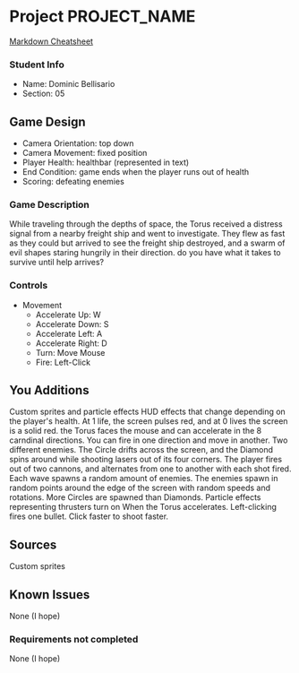 # Project PROJECT_NAME

[Markdown Cheatsheet](https://github.com/adam-p/markdown-here/wiki/Markdown-Here-Cheatsheet)

### Student Info

-   Name: Dominic Bellisario
-   Section: 05

## Game Design

-   Camera Orientation: top down
-   Camera Movement: fixed position
-   Player Health: healthbar (represented in text)
-   End Condition: game ends when the player runs out of health
-   Scoring: defeating enemies

### Game Description

While traveling through the depths of space, the Torus received a distress signal from a nearby freight ship and went to investigate.  They flew as fast as they could but arrived to see the freight ship destroyed, and a swarm of evil shapes staring hungrily in their direction.  do you have what it takes to survive until help arrives?

### Controls

-   Movement
    -   Accelerate Up: W
    -   Accelerate Down: S
    -   Accelerate Left: A
    -   Accelerate Right: D
    -   Turn: Move Mouse
    -   Fire: Left-Click

## You Additions

Custom sprites and particle effects
HUD effects that change depending on the player's health.  At 1 life, the screen pulses red, and at 0 lives the screen is a solid red.
the Torus faces the mouse and can accelerate in the 8 carndinal directions.  You can fire in one direction and move in another.
Two different enemies.  The Circle drifts across the screen, and the Diamond spins around while shooting lasers out of its four corners.
The player fires out of two cannons, and alternates from one to another with each shot fired.
Each wave spawns a random amount of enemies. The enemies spawn in random points around the edge of the screen with random speeds and rotations. More Circles are spawned than Diamonds.
Particle effects representing thrusters turn on When the Torus accelerates.
Left-clicking fires one bullet.  Click faster to shoot faster.

## Sources

Custom sprites

## Known Issues

None (I hope)

### Requirements not completed

None (I hope)

